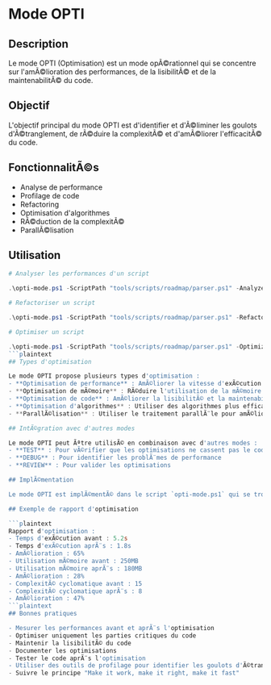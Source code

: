 # Mode OPTI

## Description

Le mode OPTI (Optimisation) est un mode opÃ©rationnel qui se concentre sur l'amÃ©lioration des performances, de la lisibilitÃ© et de la maintenabilitÃ© du code.

## Objectif

L'objectif principal du mode OPTI est d'identifier et d'Ã©liminer les goulots d'Ã©tranglement, de rÃ©duire la complexitÃ© et d'amÃ©liorer l'efficacitÃ© du code.

## FonctionnalitÃ©s

- Analyse de performance
- Profilage de code
- Refactoring
- Optimisation d'algorithmes
- RÃ©duction de la complexitÃ©
- ParallÃ©lisation

## Utilisation

```powershell
# Analyser les performances d'un script

.\opti-mode.ps1 -ScriptPath "tools/scripts/roadmap/parser.ps1" -AnalyzePerformance

# Refactoriser un script

.\opti-mode.ps1 -ScriptPath "tools/scripts/roadmap/parser.ps1" -Refactor

# Optimiser un script

.\opti-mode.ps1 -ScriptPath "tools/scripts/roadmap/parser.ps1" -Optimize
```plaintext
## Types d'optimisation

Le mode OPTI propose plusieurs types d'optimisation :
- **Optimisation de performance** : AmÃ©liorer la vitesse d'exÃ©cution
- **Optimisation de mÃ©moire** : RÃ©duire l'utilisation de la mÃ©moire
- **Optimisation de code** : AmÃ©liorer la lisibilitÃ© et la maintenabilitÃ©
- **Optimisation d'algorithmes** : Utiliser des algorithmes plus efficaces
- **ParallÃ©lisation** : Utiliser le traitement parallÃ¨le pour amÃ©liorer les performances

## IntÃ©gration avec d'autres modes

Le mode OPTI peut Ãªtre utilisÃ© en combinaison avec d'autres modes :
- **TEST** : Pour vÃ©rifier que les optimisations ne cassent pas le code
- **DEBUG** : Pour identifier les problÃ¨mes de performance
- **REVIEW** : Pour valider les optimisations

## ImplÃ©mentation

Le mode OPTI est implÃ©mentÃ© dans le script `opti-mode.ps1` qui se trouve dans le dossier `tools/scripts/roadmap/modes/opti`.

## Exemple de rapport d'optimisation

```plaintext
Rapport d'optimisation :
- Temps d'exÃ©cution avant : 5.2s
- Temps d'exÃ©cution aprÃ¨s : 1.8s
- AmÃ©lioration : 65%
- Utilisation mÃ©moire avant : 250MB
- Utilisation mÃ©moire aprÃ¨s : 180MB
- AmÃ©lioration : 28%
- ComplexitÃ© cyclomatique avant : 15
- ComplexitÃ© cyclomatique aprÃ¨s : 8
- AmÃ©lioration : 47%
```plaintext
## Bonnes pratiques

- Mesurer les performances avant et aprÃ¨s l'optimisation
- Optimiser uniquement les parties critiques du code
- Maintenir la lisibilitÃ© du code
- Documenter les optimisations
- Tester le code aprÃ¨s l'optimisation
- Utiliser des outils de profilage pour identifier les goulots d'Ã©tranglement
- Suivre le principe "Make it work, make it right, make it fast"
